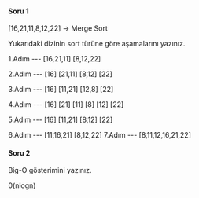 #### Soru 1

[16,21,11,8,12,22] -> Merge Sort

Yukarıdaki dizinin sort türüne göre aşamalarını yazınız.

1.Adım ---  [16,21,11]  [8,12,22]

2.Adım ---  [16] [21,11] [8,12] [22]

3.Adım ---  [16] [11,21] [12,8] [22]

4.Adım ---  [16] [21] [11] [8] [12] [22]

5.Adım ---  [16] [11,21] [8,12] [22]

6.Adım ---  [11,16,21]  [8,12,22]
7.Adım ---  [8,11,12,16,21,22]
 
#### Soru 2 
 Big-O gösterimini yazınız.
 
 0(nlogn)
